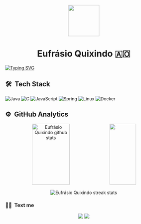<p align="center">
<img src="https://media.giphy.com/media/v1.Y2lkPTc5MGI3NjExcG5wYXVpcWQ5ZWl6cmY2aGJkbWt6NTRrNDViN3Axanp5cmYwMHR2cSZlcD12MV9pbnRlcm5hbF9naWZfYnlfaWQmY3Q9cw/sLoRDJqV5XoOScXOuH/giphy.gif" width="100">
</p>

<h1 align="center">Eufrásio Quixindo  🇦🇴</h1>

[![Typing SVG](https://readme-typing-svg.herokuapp.com/?color=f0f0f0&size=35&center=true&vCenter=true&width=1000&lines=Software+Engineer+:\))](https://git.io/typing-svg)

## 🛠 &nbsp;Tech Stack

![Java](https://img.shields.io/badge/java-%23ED8B00.svg?style=for-the-badge&logo=openjdk&logoColor=white)
![C](https://img.shields.io/badge/c-%2300599C.svg?style=for-the-badge&logo=c&logoColor=white)
![JavaScript](https://img.shields.io/badge/javascript-%23323330.svg?style=for-the-badge&logo=javascript&logoColor=%23F7DF1E)
![Spring](https://img.shields.io/badge/spring-%236DB33F.svg?style=for-the-badge&logo=spring&logoColor=white)
![Linux](https://img.shields.io/badge/Linux-FCC624?style=for-the-badge&logo=linux&logoColor=black)
![Docker](https://img.shields.io/badge/docker-%230db7ed.svg?style=for-the-badge&logo=docker&logoColor=white)

## ⚙️ &nbsp;GitHub Analytics 
<div align="center">  
  <img width="49%" height="195px" src="https://github-readme-stats.vercel.app/api?username=QuixindoDev&show_icons=true&count_private=true&hide_border=true&title_color=f0f0f0&icon_color=00bfbf&text_color=c9d1d9&bg_color=0d1117" alt="Eufrásio Quixindo github stats" /> 
  <img width="41%" height="195px" src="https://github-readme-stats.vercel.app/api/top-langs/?username=QuixindoDev&layout=compact&hide_border=true&title_color=f0f0f0f0&text_color=00bfbf&bg_color=0d1117" />
  <p><img align="center" src="https://github-readme-streak-stats.herokuapp.com/?user=QuixindoDev&theme=dark" alt="Eufrásio Quixindo streak stats"/></p>
</div>

### 🤝🏻 &nbsp;Text me

<p align="center">
<a href="https://www.linkedin.com/in/quixindo/"><img src="https://img.shields.io/badge/linkedin-%230077B5.svg?style=for-the-badge&logo=linkedin&logoColor=white"/></a>
<a href="mailto:eufrasio.dev@gmail.com"><img src="https://img.shields.io/badge/Gmail-D14836?style=for-the-badge&logo=gmail&logoColor=white"/></a>
